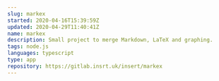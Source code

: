 ```yaml
---
slug: markex
started: 2020-04-16T15:39:59Z
updated: 2020-04-29T11:40:41Z
name: markex
description: Small project to merge Markdown, LaTeX and graphing.
tags: node.js
languages: typescript
type: app
repository: https://gitlab.insrt.uk/insert/markex
---
```

